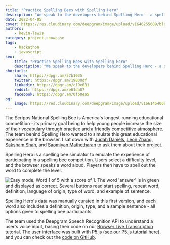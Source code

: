 ```yaml
---
title: "Practice Spelling Bees with Spelling Hero"
description: "We speak to the developers behind Spelling Hero - a spelling bee simulator complete with contextual usage and multi-difficulty. Learn more here."
date: 2022-04-05
cover: https://res.cloudinary.com/deepgram/image/upload/v1646255609/blog/2022/04/practice-spelling-bees-hero/cover.jpg
authors:
    - kevin-lewis
category: project-showcase
tags:
    - hackathon
    - javascript
seo:
    title: "Practice Spelling Bees with Spelling Hero"
    description: "We speak to the developers behind Spelling Hero - a spelling bee simulator complete with contextual usage and multi-difficulty. Learn more here."
shorturls:
    share: https://dpgr.am/57b1035
    twitter: https://dpgr.am/19800df
    linkedin: https://dpgr.am/c19e631
    reddit: https://dpgr.am/e61da07
    facebook: https://dpgr.am/0fb0ea5
og:
    image: https://res.cloudinary.com/deepgram/image/upload/v1661454069/blog/practice-spelling-bees-hero/ograph.png
---
```


The Scripps National Spelling Bee is America's longest-running educational competition - its primary goal being to help young people increase the size of their vocabulary through practice and a friendly competitive atmosphere. The team behind Spelling Hero wanted to simulate this great educational experience in the browser. I sat down with [Judah Daniels](https://www.linkedin.com/in/judah-daniels/), [Leon Zhang](https://www.linkedin.com/in/leon-bz/), [Saksham Shah](https://www.linkedin.com/in/saksham-shah-9803581b9/), and [Saomiyan Mathetharan](https://linkedin.com/in/saomiyan-mathetharan) to ask them about their project.

Spelling Hero is a spelling bee simulator to emulate the experience of participating in a spelling bee competition. Users select a difficulty level, and the browser speaks a word aloud. Players then have to spell out the word to complete the level.

![Easy mode. Word 1 of 5 with a score of 1. The word 'answer' is in green and displayed as correct. Several buttons read start spelling, repeat word, definition, language of origin, type of word, and example of sentence.](https://res.cloudinary.com/deepgram/image/upload/v1646255611/blog/2022/04/practice-spelling-bees-hero/screenshot.png)

Spelling Hero's data was manually curated in this first version, and each word also includes a definition, origin, type, and a sample sentence - all options given to spelling bee participants.

The team used the Deepgram Speech Recognition API to understand a user's voice input, basing their code on our [Browser Live Transcription](https://developers.deepgram.com/blog/2021/11/live-transcription-mic-browser/) tutorial. The user interface was built with P5.js ([see our P5.js tutorial here](https://developers.deepgram.com/blog/2022/03/p5js-getting-started/)), and you can check out the [code on GitHub](https://github.com/saksham-shah/deepgram-game).

        